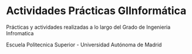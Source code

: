 # Actividades Prácticas GIInformática
Prácticas y actividades realizadas a lo largo del Grado de Ingenieria Infromatica

Escuela Politecnica Superior - Universidad Autónoma de Madrid

